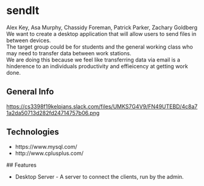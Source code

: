 # sendIt
Alex Key, Asa Murphy, Chassidy Foreman, Patrick Parker, Zachary Goldberg
We want to create a desktop application that will allow users to send files in between devices.<br>
The target group could be for students and the general working class who may need to transfer data between work stations.<br>
We are doing this because we feel like transferring data via email is a hinderence to an individuals productivity and effieicency at getting work done.<br>

## General Info
https://cs3398f19kelpians.slack.com/files/UMKS7G4V9/FN49UTEBD/4c8a71a2da50713d282fd24714757b06.png <!--Application logo -->

## Technologies
<ul>
  <li>https://www.mysql.com/</li>
  <li>http://www.cplusplus.com/</li>
</ul>
## Features
<ul>
  <li>Desktop Server - A server to connect the clients, run by the admin.</li>
</ul>
